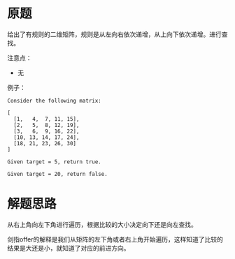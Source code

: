 # 原题
给出了有规则的二维矩阵，规则是从左向右依次递增，从上向下依次递增。进行查找。


注意点：

  - 无

例子：

```
Consider the following matrix:

[
  [1,   4,  7, 11, 15],
  [2,   5,  8, 12, 19],
  [3,   6,  9, 16, 22],
  [10, 13, 14, 17, 24],
  [18, 21, 23, 26, 30]
]

Given target = 5, return true.

Given target = 20, return false.
```

# 解题思路
从右上角向左下角进行遍历，根据比较的大小决定向下还是向左查找。

剑指offer的解释是我们从矩阵的左下角或者右上角开始遍历，这样知道了比较的结果是大还是小，就知道了对应的前进方向。
